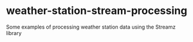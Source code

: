 # weather-station-stream-processing
Some examples of processing weather station data using the Streamz library
